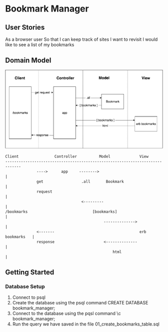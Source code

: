 # Bookmark Manager

## User Stories

As a browser user
So that I can keep track of sites I want to revisit
I would like to see a list of my bookmarks

## Domain Model

![domain model](./bookmark_manager_1.png)

```
Client                Controller          Model             View
-----------------------------------------------------------------------------
              ---->      app     -------->                                  |
              get                 .all       Bookmark                       |
              request                                                       | 
                                  <---------                                |
/bookmarks                             [bookmarks]                          |
                                            -------------->                 |
              <-------                                      erb bookmarks   |
              response                      <--------------                 |
                                                html                        |
```

## Getting Started

### Database Setup

1. Connect to psql
2. Create the database using the psql command CREATE DATABASE bookmark_manager;
3. Connect to the database using the pqsl command \c bookmark_manager;
4. Run the query we have saved in the file 01_create_bookmarks_table.sql